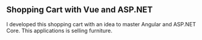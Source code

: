## Shopping Cart with Vue and ASP.NET 

I developed this shopping cart with an idea to master Angular and ASP.NET Core. This applications is selling furniture. 
